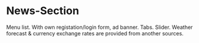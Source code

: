 # News-Section
Menu list.
With own registation/login form, ad banner.
Tabs.
Slider.
Weather forecast & currency exchange rates are provided from another sources.
